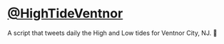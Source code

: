 # [@HighTideVentnor](https://twitter.com/HighTideVentnor)

A script that tweets daily the High and Low tides for Ventnor City, NJ. 🌊
